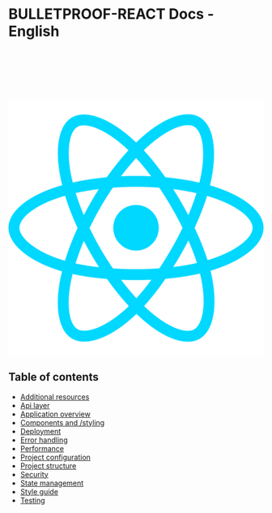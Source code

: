 # BULLETPROOF-REACT Docs - English

<img src="../../../images/react.svg" style="display: flex;
justify-content: center; padding-top: 100px;" />

<nav id="toc" role="doc-toc">

## Table of contents

- [Additional resources](./additional-resources.html)
- [Api layer](./api-layer.html)
- [Application overview](./application-overview.html)
- [Components and /styling](./components-and-styling.html)
- [Deployment](./deployment.html)
- [Error handling](./error-handling.html)
- [Performance](./performance.html)
- [Project configuration](./project-configuration.html)
- [Project structure](./project-structure.html)
- [Security](./security.html)
- [State management](./state-management.html)
- [Style guide](./style-guide.html)
- [Testing](./testing.html)

</nav>
